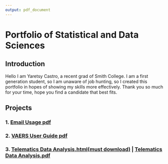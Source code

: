 ```yaml
---
output: pdf_document
---
```

# Portfolio of Statistical and Data Sciences

## Introduction

Hello I am Yaretsy Castro, a recent grad of Smith College. I am a first generation student, so I am unaware of job hunting, so I created this portfolio in hopes of showing my skills more effectively. Thank you so much for your time, hope you find a candidate that best fits.

## Projects

### 1. [Email Usage pdf](Projects/Mini-Project-1.pdf)

### 2. [VAERS User Guide pdf](Projects/final-project.pdf)

### 3. [Telematics Data Analysis.html(must download)](Projects/Telematics-Data-101.html) | [Telematics Data Analysis.pdf](Projects/Telematics%20Data%20101.pdf)